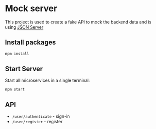 # Mock server

This project is used to create a fake API to mock the backend data and is using [JSON Server](https://github.com/typicode/json-server)

## Install packages

```bash
npm install
```

## Start Server

Start all microservices in a single terminal:

```bash
npm start
```

## API

- `/user/authenticate` - sign-in
- `/user/register` - register
